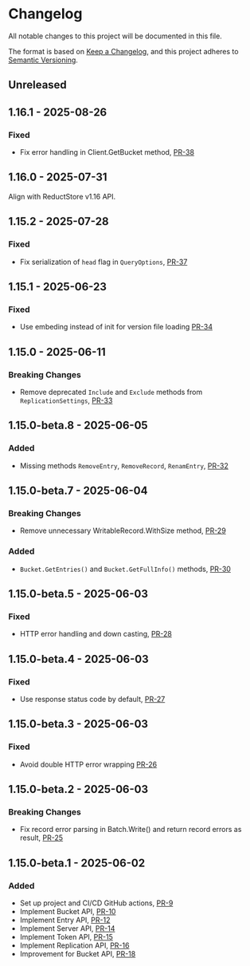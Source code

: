 # Changelog

All notable changes to this project will be documented in this file.

The format is based on [Keep a Changelog](https://keepachangelog.com/en/1.0.0/),
and this project adheres to [Semantic Versioning](https://semver.org/spec/v2.0.0.html).

## Unreleased


## 1.16.1  - 2025-08-26

### Fixed

- Fix error handling in Client.GetBucket method, [PR-38](https://github.com/reductstore/reduct-go/pull/38)

## 1.16.0 - 2025-07-31

Align with ReductStore v1.16 API.

## 1.15.2 - 2025-07-28

### Fixed

* Fix serialization of `head` flag in `QueryOptions`, [PR-37](https://github.com/reductstore/reduct-go/pull/37)

## 1.15.1 - 2025-06-23

### Fixed

* Use embeding instead of init for version file loading [PR-34](https://github.com/reductstore/reduct-go/pull/34)

## 1.15.0 - 2025-06-11

### Breaking Changes

* Remove deprecated `Include` and `Exclude` methods from `ReplicationSettings`, [PR-33](https://github.com/reductstore/reduct-go/pull/33)

## 1.15.0-beta.8 - 2025-06-05

### Added

* Missing methods  `RemoveEntry`, `RemoveRecord`, `RenamEntry`, [PR-32](https://github.com/reductstore/reduct-go/pull/32)

## 1.15.0-beta.7 - 2025-06-04

### Breaking Changes

* Remove unnecessary WritableRecord.WithSize method, [PR-29](https://github.com/reductstore/reduct-go/pull/29)

### Added

* `Bucket.GetEntries()` and `Bucket.GetFullInfo()` methods, [PR-30](https://github.com/reductstore/reduct-go/pull/30)

## 1.15.0-beta.5 - 2025-06-03

### Fixed

* HTTP error handling and down casting, [PR-28](https://github.com/reductstore/reduct-go/pull/28)

## 1.15.0-beta.4 - 2025-06-03

### Fixed

* Use response status code by default, [PR-27](https://github.com/reductstore/reduct-go/pull/27)

## 1.15.0-beta.3 - 2025-06-03

### Fixed

* Avoid double HTTP error wrapping [PR-26](https://github.com/reductstore/reduct-go/pull/26)

## 1.15.0-beta.2 - 2025-06-03

### Breaking Changes

* Fix record error parsing in Batch.Write() and return record errors as result, [PR-25](https://github.com/reductstore/reduct-go/pull/25)

## 1.15.0-beta.1 - 2025-06-02

### Added

* Set up project and CI/CD GitHub actions, [PR-9](https://github.com/reductstore/reduct-go/pull/9)
* Implement Bucket API, [PR-10](https://github.com/reductstore/reduct-go/pull/10)
* Implement Entry API, [PR-12](https://github.com/reductstore/reduct-go/pull/12)
* Implement Server API, [PR-14](https://github.com/reductstore/reduct-go/pull/14)
* Implement Token API, [PR-15](https://github.com/reductstore/reduct-go/pull/15)
* Implement Replication API, [PR-16](https://github.com/reductstore/reduct-go/pull/16)
* Improvement for Bucket API, [PR-18](https://github.com/reductstore/reduct-go/pull/18)
